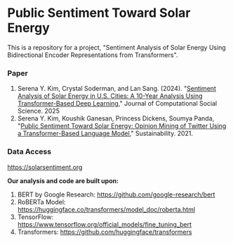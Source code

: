 # Public Sentiment Toward Solar Energy

This is a repository for a project, "Sentiment Analysis of Solar Energy Using Bidirectional Encoder Representations from Transformers".

### Paper

1. Serena Y. Kim, Crystal Soderman, and Lan Sang. (2024). "[Sentiment Analysis of Solar Energy in U.S. Cities: A 10-Year Analysis Using Transformer-Based Deep Learning](https://doi.org/10.1007/s42001-025-00365-z)," Journal of Computational Social Science. 2025
2. Serena Y. Kim, Koushik Ganesan, Princess Dickens, Soumya Panda, "[Public Sentiment Toward Solar Energy: Opinion Mining of Twitter Using a Transformer-Based Language Model](https://www.mdpi.com/2071-1050/13/5/2673)," Sustainability. 2021. 


### Data Access

https://solarsentiment.org

**Our analysis and code are built upon:**

1. BERT by Google Research: https://github.com/google-research/bert
2. RoBERTa Model: https://huggingface.co/transformers/model_doc/roberta.html
3. TensorFlow: https://www.tensorflow.org/official_models/fine_tuning_bert
4. Transformers: https://github.com/huggingface/transformers 
